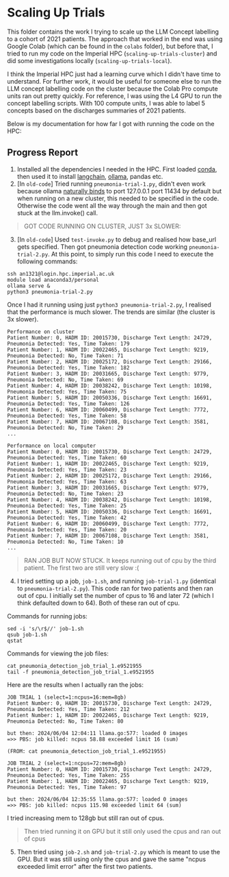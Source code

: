 # Scaling Up Trials

This folder contains the work I trying to scale up the LLM Concept labelling to a cohort of 2021 patients. The approach that worked in the end was using Google Colab (which can be found in the `colabs` folder), but before that, I tried to run my code on the Imperial HPC (`scaling-up-trials-cluster`) and did some investigations locally (`scaling-up-trials-local`).

I think the Imperial HPC just had a learning curve which I didn't have time to understand. For further work, it would be useful for someone else to run the LLM concept labelling code on the cluster because the Colab Pro compute units ran out pretty quickly. For reference, I was using the L4 GPU to run the concept labelling scripts. With 100 compute units, I was able to label 5 concepts based on the discharges summaries of 2021 patients.

Below is my documentation for how far I got with running the code on the HPC:

## Progress Report

1. Installed all the dependencies I needed in the HPC. First loaded [conda](https://icl-rcs-user-guide.readthedocs.io/en/latest/hpc/applications/guides/conda/), then used it to install [langchain](https://github.com/conda-forge/langchain-community-feedstock), [ollama](https://github.com/conda-forge/ollama-feedstock), pandas etc.
2. [In `old-code`] Tried running `pneumonia-trial-1.py`, didn't even work because ollama [naturally binds](https://github.com/ollama/ollama/blob/main/docs/faq.md#how-can-i-expose-ollama-on-my-network) to port 127.0.0.1 port 11434 by default but when running on a new cluster, this needed to be specified in the code. Otherwise the code went all the way through the main and then got stuck at the llm.invoke() call.

> GOT CODE RUNNING ON CLUSTER, JUST 3x SLOWER:
3. [In `old-code`] Used `test-invoke.py` to debug and realised how base_url gets specified. Then got pneumonia detection code working `pneumonia-trial-2.py`. At this point, to simply run this code I need to execute the following commands:

```
ssh an1321@login.hpc.imperial.ac.uk
module load anaconda3/personal
ollama serve &
python3 pneumonia-trial-2.py
```

Once I had it running using just `python3 pneumonia-trial-2.py`, I realised that the performance is much slower. The trends are similar (the cluster is 3x slower).

```
Performance on cluster
Patient Number: 0, HADM ID: 20015730, Discharge Text Length: 24729, Pneumonia Detected: Yes, Time Taken: 179
Patient Number: 1, HADM ID: 20022465, Discharge Text Length: 9219, Pneumonia Detected: No, Time Taken: 71
Patient Number: 2, HADM ID: 20025172, Discharge Text Length: 29166, Pneumonia Detected: Yes, Time Taken: 182
Patient Number: 3, HADM ID: 20031665, Discharge Text Length: 9779, Pneumonia Detected: No, Time Taken: 69
Patient Number: 4, HADM ID: 20038242, Discharge Text Length: 10198, Pneumonia Detected: Yes, Time Taken: 75
Patient Number: 5, HADM ID: 20050336, Discharge Text Length: 16691, Pneumonia Detected: Yes, Time Taken: 126
Patient Number: 6, HADM ID: 20060499, Discharge Text Length: 7772, Pneumonia Detected: Yes, Time Taken: 58
Patient Number: 7, HADM ID: 20067108, Discharge Text Length: 3581, Pneumonia Detected: No, Time Taken: 29
...

Performance on local computer
Patient Number: 0, HADM ID: 20015730, Discharge Text Length: 24729, Pneumonia Detected: Yes, Time Taken: 60
Patient Number: 1, HADM ID: 20022465, Discharge Text Length: 9219, Pneumonia Detected: Yes, Time Taken: 23
Patient Number: 2, HADM ID: 20025172, Discharge Text Length: 29166, Pneumonia Detected: Yes, Time Taken: 63
Patient Number: 3, HADM ID: 20031665, Discharge Text Length: 9779, Pneumonia Detected: No, Time Taken: 23
Patient Number: 4, HADM ID: 20038242, Discharge Text Length: 10198, Pneumonia Detected: Yes, Time Taken: 25
Patient Number: 5, HADM ID: 20050336, Discharge Text Length: 16691, Pneumonia Detected: Yes, Time Taken: 42
Patient Number: 6, HADM ID: 20060499, Discharge Text Length: 7772, Pneumonia Detected: Yes, Time Taken: 20
Patient Number: 7, HADM ID: 20067108, Discharge Text Length: 3581, Pneumonia Detected: No, Time Taken: 10
...
```

> RAN JOB BUT NOW STUCK. It keeps running out of cpu by the third patient. The first two are still very slow :(
4. I tried setting up a job, `job-1.sh`, and running `job-trial-1.py` (identical to `pneumonia-trial-2.py`). This code ran for two patients and then ran out of cpu. I initially set the number of cpus to 16 and later 72 (which I think defaulted down to 64). Both of these ran out of cpu.

Commands for running jobs:
```
sed -i 's/\r$//' job-1.sh
qsub job-1.sh
qstat
```

Commands for viewing the job files:
```
cat pneumonia_detection_job_trial_1.e9521955
tail -f pneumonia_detection_job_trial_1.e9521955
```

Here are the results when I actually ran the jobs:
```
JOB TRIAL 1 (select=1:ncpus=16:mem=8gb)
Patient Number: 0, HADM ID: 20015730, Discharge Text Length: 24729, Pneumonia Detected: Yes, Time Taken: 212
Patient Number: 1, HADM ID: 20022465, Discharge Text Length: 9219, Pneumonia Detected: No, Time Taken: 80

but then: 2024/06/04 12:04:11 llama.go:577: loaded 0 images
=>> PBS: job killed: ncpus 58.88 exceeded limit 16 (sum)

(FROM: cat pneumonia_detection_job_trial_1.e9521955)
```

```
JOB TRIAL 2 (select=1:ncpus=72:mem=8gb)
Patient Number: 0, HADM ID: 20015730, Discharge Text Length: 24729, Pneumonia Detected: Yes, Time Taken: 255
Patient Number: 1, HADM ID: 20022465, Discharge Text Length: 9219, Pneumonia Detected: Yes, Time Taken: 97

but then: 2024/06/04 12:35:55 llama.go:577: loaded 0 images
=>> PBS: job killed: ncpus 115.98 exceeded limit 64 (sum)
```
I tried increasing mem to 128gb but still ran out of cpus.

> Then tried running it on GPU but it still only used the cpus and ran out of cpus
5. Then tried using `job-2.sh` and `job-trial-2.py` which is meant to use the GPU. But it was still using only the cpus and gave the same "ncpus exceeded limit error" after the first two patients.
